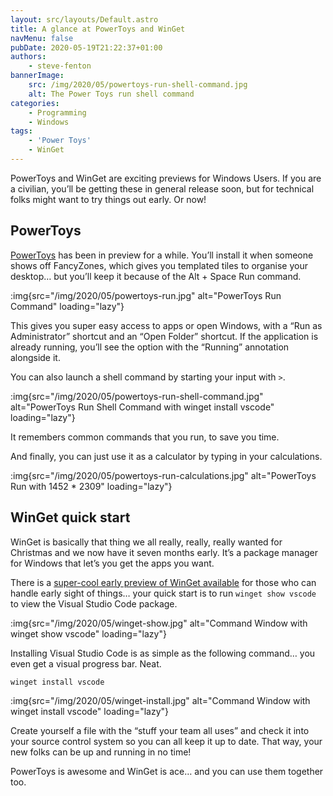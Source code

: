 ```yaml
---
layout: src/layouts/Default.astro
title: A glance at PowerToys and WinGet
navMenu: false
pubDate: 2020-05-19T21:22:37+01:00
authors:
    - steve-fenton
bannerImage:
    src: /img/2020/05/powertoys-run-shell-command.jpg
    alt: The Power Toys run shell command
categories:
    - Programming
    - Windows
tags:
    - 'Power Toys'
    - WinGet
---
```


PowerToys and WinGet are exciting previews for Windows Users. If you are a civilian, you’ll be getting these in general release soon, but for technical folks might want to try things out early. Or now!

## PowerToys

[PowerToys](https://github.com/microsoft/PowerToys/tree/master/src/modules/launcher) has been in preview for a while. You’ll install it when someone shows off FancyZones, which gives you templated tiles to organise your desktop… but you’ll keep it because of the <kb>Alt</kb> + <kb>Space</kb> Run command.

:img{src="/img/2020/05/powertoys-run.jpg" alt="PowerToys Run Command" loading="lazy"}

This gives you super easy access to apps or open Windows, with a “Run as Administrator” shortcut and an “Open Folder” shortcut. If the application is already running, you’ll see the option with the “Running” annotation alongside it.

You can also launch a shell command by starting your input with `>`.

:img{src="/img/2020/05/powertoys-run-shell-command.jpg" alt="PowerToys Run Shell Command with winget install vscode" loading="lazy"}

It remembers common commands that you run, to save you time.

And finally, you can just use it as a calculator by typing in your calculations.

:img{src="/img/2020/05/powertoys-run-calculations.jpg" alt="PowerToys Run with 1452 * 2309" loading="lazy"}

## WinGet quick start

WinGet is basically that thing we all really, really, really wanted for Christmas and we now have it seven months early. It’s a package manager for Windows that let’s you get the apps you want.

There is a [super-cool early preview of WinGet available](https://github.com/microsoft/winget-cli/releases) for those who can handle early sight of things… your quick start is to run `winget show vscode` to view the Visual Studio Code package.

:img{src="/img/2020/05/winget-show.jpg" alt="Command Window with winget show vscode" loading="lazy"}

Installing Visual Studio Code is as simple as the following command… you even get a visual progress bar. Neat.

```bash
winget install vscode
```

:img{src="/img/2020/05/winget-install.jpg" alt="Command Window with winget install vscode" loading="lazy"}

Create yourself a file with the “stuff your team all uses” and check it into your source control system so you can all keep it up to date. That way, your new folks can be up and running in no time!

PowerToys is awesome and WinGet is ace… and you can use them together too.